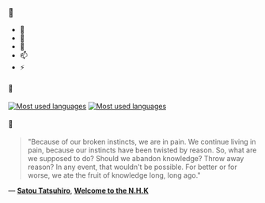 ### 👋

- 🔭
- 🌱
- 💬
- 📫
- ⚡

#### 🧏

[![Most used languages](https://github-readme-stats-aynah.vercel.app/api/top-langs/?username=aynh&theme=solarized-dark&langs_count=6&layout=compact&hide_title=true)](https://github.com/anuraghazra/github-readme-stats#gh-dark-mode-only)
[![Most used languages](https://github-readme-stats-aynah.vercel.app/api/top-langs/?username=aynh&theme=solarized-light&langs_count=6&layout=compact&hide_title=true)](https://github.com/anuraghazra/github-readme-stats#gh-light-mode-only)

#### 💬

> "Because of our broken instincts, we are in pain. We continue living in pain, because our instincts have been twisted by reason. So, what are we supposed to do? Should we abandon knowledge? Throw away reason? In any event, that wouldn't be possible. For better or for worse, we ate the fruit of knowledge long, long ago."

&mdash; [**Satou Tatsuhiro**](https://myanimelist.net/character.php?q=Satou%20Tatsuhiro&cat=character), [**Welcome to the N.H.K**](https://myanimelist.net/search/all?q=Welcome%20to%20the%20N.H.K&cat=all)
